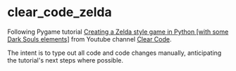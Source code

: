 # clear_code_zelda

Following Pygame tutorial [Creating a Zelda style game in Python [with some Dark Souls elements]](https://www.youtube.com/watch?v=QU1pPzEGrqw) from Youtube channel [Clear Code](https://www.youtube.com/c/ClearCode).

The intent is to type out all code and code changes manually, anticipating the tutorial's next steps where possible.
